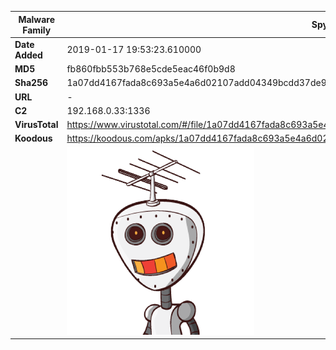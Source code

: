 | Malware Family | SpyNote                                                      |
| -------------- | ------------------------------------------------------------ |
| **Date Added** | 2019-01-17 19:53:23.610000                                                   |
| **MD5**        | fb860fbb553b768e5cde5eac46f0b9d8                             |
| **Sha256**     | 1a07dd4167fada8c693a5e4a6d02107add04349bcdd37de91580ccd11fe09c20 |
| **URL**        | -                                                            |
| **C2**         | 192.168.0.33:1336 |
| **VirusTotal** | https://www.virustotal.com/#/file/1a07dd4167fada8c693a5e4a6d02107add04349bcdd37de91580ccd11fe09c20/detection |
| **Koodous**    | https://koodous.com/apks/1a07dd4167fada8c693a5e4a6d02107add04349bcdd37de91580ccd11fe09c20 |
|                | ![](../assets/1a07dd4167fada8c693a5e4a6d02107add04349bcdd37de91580ccd11fe09c20.png) |